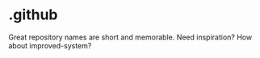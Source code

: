# .github
Great repository names are short and memorable. Need inspiration? How about improved-system?
